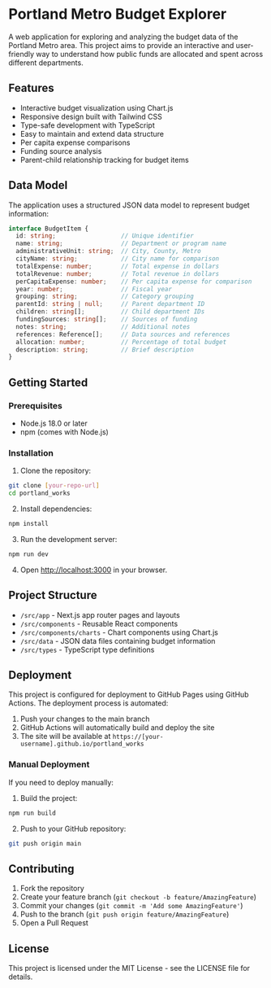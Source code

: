 # Portland Metro Budget Explorer

A web application for exploring and analyzing the budget data of the Portland Metro area. This project aims to provide an interactive and user-friendly way to understand how public funds are allocated and spent across different departments.

## Features

- Interactive budget visualization using Chart.js
- Responsive design built with Tailwind CSS
- Type-safe development with TypeScript
- Easy to maintain and extend data structure
- Per capita expense comparisons
- Funding source analysis
- Parent-child relationship tracking for budget items

## Data Model

The application uses a structured JSON data model to represent budget information:

```typescript
interface BudgetItem {
  id: string;                  // Unique identifier
  name: string;                // Department or program name
  administrativeUnit: string;  // City, County, Metro
  cityName: string;            // City name for comparison
  totalExpense: number;        // Total expense in dollars
  totalRevenue: number;        // Total revenue in dollars
  perCapitaExpense: number;    // Per capita expense for comparison
  year: number;                // Fiscal year
  grouping: string;            // Category grouping
  parentId: string | null;     // Parent department ID
  children: string[];          // Child department IDs
  fundingSources: string[];    // Sources of funding
  notes: string;               // Additional notes
  references: Reference[];     // Data sources and references
  allocation: number;          // Percentage of total budget
  description: string;         // Brief description
}
```

## Getting Started

### Prerequisites

- Node.js 18.0 or later
- npm (comes with Node.js)

### Installation

1. Clone the repository:
```bash
git clone [your-repo-url]
cd portland_works
```

2. Install dependencies:
```bash
npm install
```

3. Run the development server:
```bash
npm run dev
```

4. Open [http://localhost:3000](http://localhost:3000) in your browser.

## Project Structure

- `/src/app` - Next.js app router pages and layouts
- `/src/components` - Reusable React components
- `/src/components/charts` - Chart components using Chart.js
- `/src/data` - JSON data files containing budget information
- `/src/types` - TypeScript type definitions

## Deployment

This project is configured for deployment to GitHub Pages using GitHub Actions. The deployment process is automated:

1. Push your changes to the main branch
2. GitHub Actions will automatically build and deploy the site
3. The site will be available at `https://[your-username].github.io/portland_works`

### Manual Deployment

If you need to deploy manually:

1. Build the project:
```bash
npm run build
```

2. Push to your GitHub repository:
```bash
git push origin main
```

## Contributing

1. Fork the repository
2. Create your feature branch (`git checkout -b feature/AmazingFeature`)
3. Commit your changes (`git commit -m 'Add some AmazingFeature'`)
4. Push to the branch (`git push origin feature/AmazingFeature`)
5. Open a Pull Request

## License

This project is licensed under the MIT License - see the LICENSE file for details.
